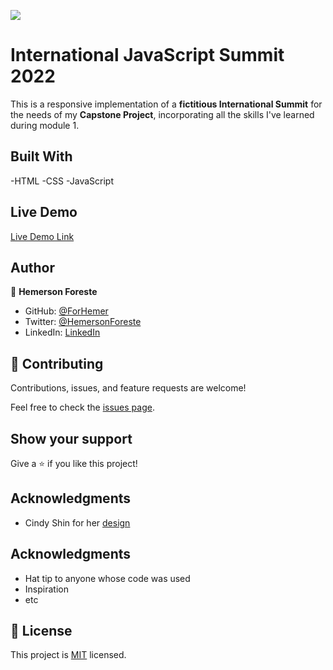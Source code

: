 ![](https://img.shields.io/badge/Microverse-blueviolet)

# International JavaScript Summit 2022

This is a responsive implementation of a **fictitious International Summit** for the needs of my **Capstone Project**, incorporating all the skills I've learned during module 1.




## Built With

-HTML
-CSS
-JavaScript

## Live Demo

[Live Demo Link](https://forhemer.github.io/Capstone-Project/)
## Author

👤 **Hemerson Foreste**

- GitHub: [@ForHemer](https://github.com/ForHemer)
- Twitter: [@HemersonForeste](https://twitter.com/HemersonForeste)
- LinkedIn: [LinkedIn](https://linkedin.com/in/hemerson-foreste-890685197)

## 🤝 Contributing

Contributions, issues, and feature requests are welcome!

Feel free to check the [issues page](../../issues/).

## Show your support

Give a ⭐️ if you like this project!

## Acknowledgments

- Cindy Shin for her [design](https://www.behance.net/gallery/29845175/CC-Global-Summit-2015)


## Acknowledgments

- Hat tip to anyone whose code was used
- Inspiration
- etc


## 📝 License

This project is [MIT](./MIT.md) licensed.

